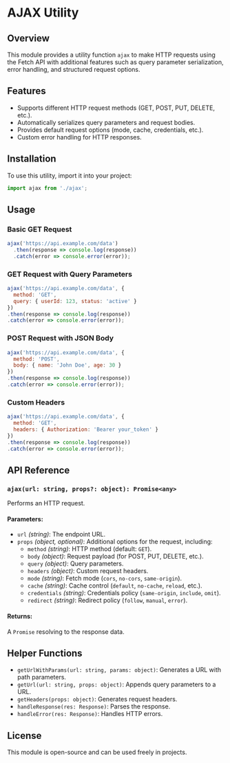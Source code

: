 # AJAX Utility

## Overview
This module provides a utility function `ajax` to make HTTP requests using the Fetch API with additional features such as query parameter serialization, error handling, and structured request options.

## Features
- Supports different HTTP request methods (GET, POST, PUT, DELETE, etc.).
- Automatically serializes query parameters and request bodies.
- Provides default request options (mode, cache, credentials, etc.).
- Custom error handling for HTTP responses.

## Installation
To use this utility, import it into your project:
```javascript
import ajax from './ajax';
```

## Usage

### Basic GET Request
```javascript
ajax('https://api.example.com/data')
  .then(response => console.log(response))
  .catch(error => console.error(error));
```

### GET Request with Query Parameters
```javascript
ajax('https://api.example.com/data', {
  method: 'GET',
  query: { userId: 123, status: 'active' }
})
.then(response => console.log(response))
.catch(error => console.error(error));
```

### POST Request with JSON Body
```javascript
ajax('https://api.example.com/data', {
  method: 'POST',
  body: { name: 'John Doe', age: 30 }
})
.then(response => console.log(response))
.catch(error => console.error(error));
```

### Custom Headers
```javascript
ajax('https://api.example.com/data', {
  method: 'GET',
  headers: { Authorization: 'Bearer your_token' }
})
.then(response => console.log(response))
.catch(error => console.error(error));
```

## API Reference

### `ajax(url: string, props?: object): Promise<any>`
Performs an HTTP request.

#### Parameters:
- `url` *(string)*: The endpoint URL.
- `props` *(object, optional)*: Additional options for the request, including:
  - `method` *(string)*: HTTP method (default: `GET`).
  - `body` *(object)*: Request payload (for POST, PUT, DELETE, etc.).
  - `query` *(object)*: Query parameters.
  - `headers` *(object)*: Custom request headers.
  - `mode` *(string)*: Fetch mode (`cors`, `no-cors`, `same-origin`).
  - `cache` *(string)*: Cache control (`default`, `no-cache`, `reload`, etc.).
  - `credentials` *(string)*: Credentials policy (`same-origin`, `include`, `omit`).
  - `redirect` *(string)*: Redirect policy (`follow`, `manual`, `error`).

#### Returns:
A `Promise` resolving to the response data.

## Helper Functions
- `getUrlWithParams(url: string, params: object)`: Generates a URL with path parameters.
- `getUrl(url: string, props: object)`: Appends query parameters to a URL.
- `getHeaders(props: object)`: Generates request headers.
- `handleResponse(res: Response)`: Parses the response.
- `handleError(res: Response)`: Handles HTTP errors.

## License
This module is open-source and can be used freely in projects.

